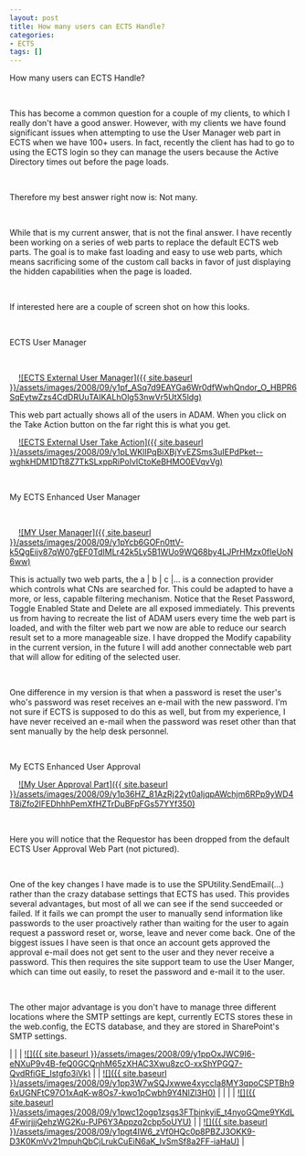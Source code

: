 ```yaml
---
layout: post
title: How many users can ECTS Handle?
categories:
- ECTS
tags: []
---
```

How many users can ECTS Handle?

&nbsp; &nbsp;

This has become a common question for a couple of my clients, to which I really don't have a good answer. However, with my clients we have found significant issues when attempting to use the User Manager web part in ECTS when we have 100+ users. In fact, recently the client has had to go to using the ECTS login so they can manage the users because the Active Directory times out before the page loads.

&nbsp; &nbsp;

Therefore my best answer right now is: Not many.

&nbsp; &nbsp;

While that is my current answer, that is not the final answer. I have recently been working on a series of web parts to replace the default ECTS web parts. The goal is to make fast loading and easy to use web parts, which means sacrificing some of the custom call backs in favor of just displaying the hidden capabilities when the page is loaded.

&nbsp; &nbsp;

If interested here are a couple of screen shot on how this looks.

&nbsp; &nbsp;

ECTS User Manager

&nbsp; &nbsp;

&nbsp;&nbsp;&nbsp; [![ECTS External User Manager]({{ site.baseurl }}/assets/images/2008/09/y1pf_ASq7d9EAYGa6Wr0dfWwhQndor_O_HBPR6SqEytwZzs4CdDRUuTAIKALhOlg53nwVr5UtX5ldg)](http://byfiles.storage.live.com/y1pf_ASq7d9EAYGa6Wr0dfWwhQndor_O_HBPR6SqEytwZzs4CdDRUuTAIKALhOlg53nwVr5UtX5ldg)

This web part actually shows all of the users in ADAM. When you click on the Take Action button on the far right this is what you get.

&nbsp;&nbsp;&nbsp; [![ECTS External User Take Action]({{ site.baseurl }}/assets/images/2008/09/y1pLWKlIPqBiXBjYvEZSms3uIEPdPket--wghkHDM1DTt8Z7TkSLxppRiPolvICtoKeBHMO0EVqvVg)](http://byfiles.storage.live.com/y1pLWKlIPqBiXBjYvEZSms3uIEPdPket--wghkHDM1DTt8Z7TkSLxppRiPolvICtoKeBHMO0EVqvVg)

&nbsp; &nbsp;

My ECTS Enhanced User Manager

&nbsp; &nbsp;

&nbsp;&nbsp;&nbsp; [![MY User Manager]({{ site.baseurl }}/assets/images/2008/09/y1pYcb6GOFn0ttV-k5QgEijv87qW07gEF0TdIMLr42k5Ly5B1WUo9WQ68by4LJPrHMzx0fIeUoN6ww)](http://byfiles.storage.live.com/y1pYcb6GOFn0ttV-k5QgEijv87qW07gEF0TdIMLr42k5Ly5B1WUo9WQ68by4LJPrHMzx0fIeUoN6ww)

This is actually two web parts, the a | b | c |… is a connection provider which controls what CNs are searched for. This could be adapted to have a more, or less, capable filtering mechanism. Notice that the Reset Password, Toggle Enabled State and Delete are all exposed immediately. This prevents us from having to recreate the list of ADAM users every time the web part is loaded, and with the filter web part we now are able to reduce our search result set to a more manageable size. I have dropped the Modify capability in the current version, in the future I will add another connectable web part that will allow for editing of the selected user.

&nbsp; &nbsp;

One difference in my version is that when a password is reset the user's who's password was reset receives an e-mail with the new password. I'm not sure if ECTS is supposed to do this as well, but from my experience, I have never received an e-mail when the password was reset other than that sent manually by the help desk personnel.

&nbsp; &nbsp;

My ECTS Enhanced User Approval

&nbsp;&nbsp;&nbsp; [![My User Approval Part]({{ site.baseurl }}/assets/images/2008/09/y1p36HZ_81AzRj22yt0aIjqpAWchjm6RPp9yWD4T8iZfo2lFEDhhhPemXfHZTrDuBFpFGs57YYf350)](http://byfiles.storage.live.com/y1p36HZ_81AzRj22yt0aIjqpAWchjm6RPp9yWD4T8iZfo2lFEDhhhPemXfHZTrDuBFpFGs57YYf350)

&nbsp; &nbsp;

Here you will notice that the Requestor has been dropped from the default ECTS User Approval Web Part (not pictured).

&nbsp; &nbsp;

One of the key changes I have made is to use the SPUtility.SendEmail(…) rather than the crazy database settings that ECTS has used. This provides several advantages, but most of all we can see if the send succeeded or failed. If it fails we can prompt the user to manually send information like passwords to the user proactively rather than waiting for the user to again request a password reset or, worse, leave and never come back. One of the biggest issues I have seen is that once an account gets approved the approval e-mail does not get sent to the user and they never receive a password. This then requires the site support team to use the User Manger, which can time out easily, to reset the password and e-mail it to the user.

&nbsp; &nbsp;

The other major advantage is you don't have to manage three different locations where the SMTP settings are kept, currently ECTS stores these in the web.config, the ECTS database, and they are stored in SharePoint's SMTP settings.

| |
| [![]({{ site.baseurl }}/assets/images/2008/09/y1ppOxJWC9I6-eNXuP9v4B-feQ0GCQnhM65zXHAC3Xwu8zcO-xxShYPGQ7-QvdRfiGE_Istgfo3iVk)](http://byfiles.storage.live.com/y1ppOxJWC9I6-eNXuP9v4B-fW-wUYniKSFdY3ljd5djC5-FlcOzvdESyD6vKirqUVNTwugZvE5f57E) | | [![]({{ site.baseurl }}/assets/images/2008/09/y1pp3W7wSQJxwwe4xyccIa8MY3qpoCSPTBh96xUGNFtC97O1xAqK-w8Os7-kwo1pCwbh9Y4NlZl3H0)](http://byfiles.storage.live.com/y1pp3W7wSQJxwwe4xyccIa8MfBwx_dt8GvcqyXVOUFN9Rl-oW90dUfXO1s1YoIWT6B90XC_83hjcWE) |
| |
| [![]({{ site.baseurl }}/assets/images/2008/09/y1pwc12ogp1zsgs3FTbinkyiE_t4nyoGQme9YKdL4FwirjjjQehzWG2Ku-PJP6Y3Appzq2cbp5oUYU)](http://byfiles.storage.live.com/y1pwc12ogp1zsgs3FTbinkyiK-zMepRL8wkxKMRBjphsWMDjZ5nFpMgKOH9QV8kE05683cSWSaxBYI) | | [![]({{ site.baseurl }}/assets/images/2008/09/y1pgt4IW6_zVf0HQc0p8PBZJ3OKK9-D3K0KmVv21mpuhQbCjLrukCuEiN6aK_lvSmSf8a2FF-iaHaU)](http://byfiles.storage.live.com/y1pgt4IW6_zVf0HQc0p8PBZJwROqst0hAn3VyG5V1oQ8cTPr7JGPJGwojhJn4l4LDe7YAPd0S4qvcY) |

